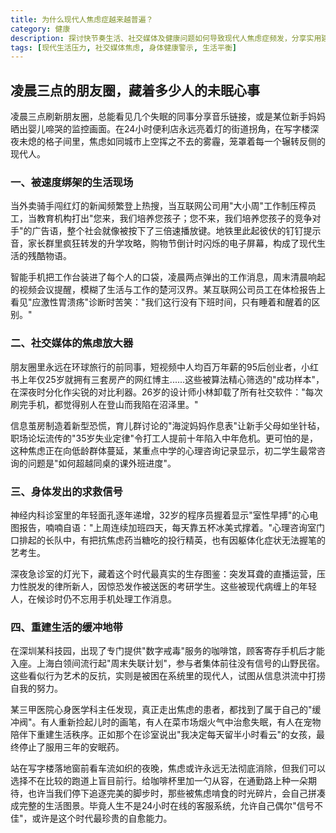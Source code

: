 ```yaml
---
title: 为什么现代人焦虑症越来越普遍？
category: 健康
description: 探讨快节奏生活、社交媒体及健康问题如何导致现代人焦虑症频发，分享实用建议帮助建立心理缓冲区，实现身心和谐。
tags: [现代生活压力, 社交媒体焦虑, 身体健康警示, 生活平衡]
---
```

##  凌晨三点的朋友圈，藏着多少人的未眠心事
 
 凌晨三点刷新朋友圈，总能看见几个失眠的同事分享音乐链接，或是某位新手妈妈晒出婴儿啼哭的监控画面。在24小时便利店永远亮着灯的街道拐角，在写字楼深夜未熄的格子间里，焦虑如同城市上空挥之不去的雾霾，笼罩着每一个辗转反侧的现代人。
 
###  一、被速度绑架的生活现场
 当外卖骑手闯红灯的新闻频繁登上热搜，当互联网公司用"大小周"工作制压榨员工，当教育机构打出"您来，我们培养您孩子；您不来，我们培养您孩子的竞争对手"的广告语，整个社会就像被按下了三倍速播放键。地铁里此起彼伏的钉钉提示音，家长群里疯狂转发的升学攻略，购物节倒计时闪烁的电子屏幕，构成了现代生活的残酷物语。
 
 智能手机把工作台装进了每个人的口袋，凌晨两点弹出的工作消息，周末清晨响起的视频会议提醒，模糊了生活与工作的楚河汉界。某互联网公司员工在体检报告上看见"应激性胃溃疡"诊断时苦笑："我们这行没有下班时间，只有睡着和醒着的区别。"
 
###  二、社交媒体的焦虑放大器
 朋友圈里永远在环球旅行的前同事，短视频中人均百万年薪的95后创业者，小红书上年仅25岁就拥有三套房产的网红博主......这些被算法精心筛选的"成功样本"，在深夜时分化作尖锐的对比利器。26岁的设计师小林卸载了所有社交软件："每次刷完手机，都觉得别人在登山而我陷在沼泽里。"
 
 信息茧房制造着新型恐慌，育儿群讨论的"海淀妈妈作息表"让新手父母如坐针毡，职场论坛流传的"35岁失业定律"令打工人提前十年陷入中年危机。更可怕的是，这种焦虑正在向低龄群体蔓延，某重点中学的心理咨询记录显示，初二学生最常咨询的问题是"如何超越同桌的课外班进度"。
 
###  三、身体发出的求救信号
 神经内科诊室里的年轻面孔逐年递增，32岁的程序员握着显示"室性早搏"的心电图报告，喃喃自语："上周连续加班四天，每天靠五杯冰美式撑着。"心理咨询室门口排起的长队中，有把抗焦虑药当糖吃的投行精英，也有因躯体化症状无法握笔的艺考生。
 
 深夜急诊室的灯光下，藏着这个时代最真实的生存图鉴：突发耳聋的直播运营，压力性脱发的律所新人，因惊恐发作被送医的考研学生。这些被现代病缠上的年轻人，在候诊时仍不忘用手机处理工作消息。
 
###  四、重建生活的缓冲地带
 在深圳某科技园，出现了专门提供"数字戒毒"服务的咖啡馆，顾客寄存手机后才能入座。上海白领间流行起"周末失联计划"，参与者集体前往没有信号的山野民宿。这些看似行为艺术的反抗，实则是被困在系统里的现代人，试图从信息洪流中打捞自我的努力。
 
 某三甲医院心身医学科主任发现，真正走出焦虑的患者，都找到了属于自己的"缓冲阀"。有人重新捡起儿时的画笔，有人在菜市场烟火气中治愈失眠，有人在宠物陪伴下重建生活秩序。正如那个在诊室说出"我决定每天留半小时看云"的女孩，最终停止了服用三年的安眠药。
 
 站在写字楼落地窗前看车流如织的夜晚，焦虑或许永远无法彻底消除，但我们可以选择不在比较的跑道上盲目前行。给咖啡杯里加一勺从容，在通勤路上种一朵期待，也许当我们停下追逐完美的脚步时，那些被焦虑啃食的时光碎片，会自己拼凑成完整的生活图景。毕竟人生不是24小时在线的客服系统，允许自己偶尔"信号不佳"，或许是这个时代最珍贵的自愈能力。